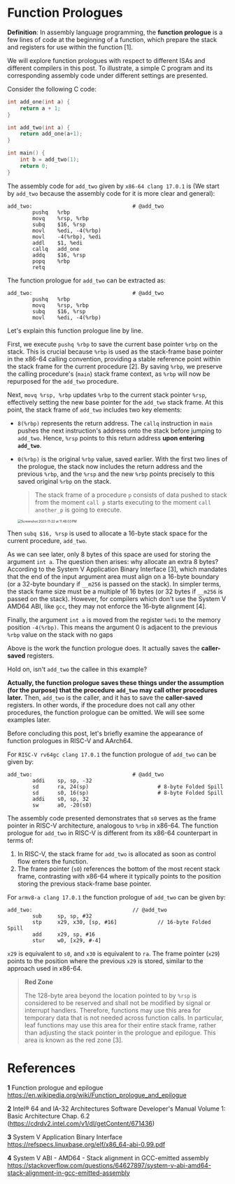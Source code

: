 # Function Prologues

**Definition**: In assembly language programming, the **function prologue** is a few lines of code at the beginning of a function, which prepare the stack and registers for use within the function [1].

We will explore function prologues with respect to different ISAs and different compilers in this post. To illustrate, a simple C program and its corresponding assembly code under different settings are presented.

Consider the following C code:

```c
int add_one(int a) {
    return a + 1;
}

int add_two(int a) {
    return add_one(a+1);
}

int main() {
    int b = add_two(1);
    return 0;
}
```

The assembly code for `add_two` given by `x86-64 clang 17.0.1` is (We start by `add_two` because the assembly code for it is more clear and general):

```assembly
add_two:                                # @add_two
        pushq   %rbp
        movq    %rsp, %rbp
        subq    $16, %rsp
        movl    %edi, -4(%rbp)
        movl    -4(%rbp), %edi
        addl    $1, %edi
        callq   add_one
        addq    $16, %rsp
        popq    %rbp
        retq
```

The function prologue for `add_two` can be extracted as:

```assembly
add_two:                                # @add_two
        pushq   %rbp
        movq    %rsp, %rbp
        subq    $16, %rsp
        movl    %edi, -4(%rbp)
```

Let's explain this function prologue line by line.

First, we execute `pushq %rbp` to save the current base pointer `%rbp` on the stack. This is crucial because `%rbp` is used as the stack-frame base pointer in the x86-64 calling convention, providing a stable reference point within the stack frame for the current procedure [2]. By saving `%rbp`, we preserve the calling procedure's (`main`) stack frame context, as `%rbp` will now be repurposed for the `add_two` procedure.

Next, `movq %rsp, %rbp` updates `%rbp` to the current stack pointer `%rsp`, effectively setting the new base pointer for the `add_two` stack frame. At this point, the stack frame of `add_two` includes two key elements:

- `8(%rbp)` represents the return address. The `callq` instruction in `main` pushes the next instruction's address onto the stack before jumping to `add_two`. Hence, `%rsp` points to this return address **upon entering `add_two`**.

- `0(%rbp)` is the original `%rbp` value, saved earlier. With the first two lines of the prologue, the stack now includes the return address and the previous `%rbp`, and the `%rsp` and the new `%rbp` points precisely to this saved original `%rbp` on the stack.

  > The stack frame of a procedure `p` consists of data pushed to stack from the moment `call p` starts executing to the moment `call another_p` is going to execute.

  <img src="https://p.ipic.vip/oozad7.png" alt="Screenshot 2023-11-22 at 11.48.03 PM" style="zoom:50%;" />

Then `subq $16, %rsp` is used to allocate a 16-byte stack space for the current procedure, `add_two`. 

As we can see later, only 8 bytes of this space are used for storing the argument `int a`. The question then arises: why allocate an extra 8 bytes? According to the System V Application Binary Interface [3], which mandates that the end of the input argument area must align on a 16-byte boundary (or a 32-byte boundary if `__m256` is passed on the stack). In simpler terms, the stack frame size must be a multiple of 16 bytes (or 32 bytes if `__m256` is passed on the stack). However, for compilers which don't use the System V AMD64 ABI, like `gcc`, they may not enforce the 16-byte alignment [4].

Finally, the argument `int a` is moved from the register `%edi` to the memory position `-4(%rbp)`. This means the argument 0 is adjacent to the previous `%rbp` value on the stack with no gaps

Above is the work the function prologue does. It actually saves the **caller-saved** registers. 

Hold on, isn't `add_two` the callee in this example?

**Actually, the function prologue saves these things under the assumption (for the purpose) that the procedure `add_two` may call other procedures later.** Then, `add_two` is the caller, and it has to save the **caller-saved** registers. In other words, if the procedure does not call any other procedures, the function prologue can be omitted. We will see some examples later.

Before concluding this post, let's briefly examine the appearance of function prologues in RISC-V and AArch64.

For `RISC-V rv64gc clang 17.0.1` the function prologue of `add_two` can be given by:

```assembly
add_two:                                # @add_two
        addi    sp, sp, -32
        sd      ra, 24(sp)                      # 8-byte Folded Spill
        sd      s0, 16(sp)                      # 8-byte Folded Spill
        addi    s0, sp, 32
        sw      a0, -20(s0)
```

The assembly code presented demonstrates that `s0` serves as the frame pointer in RISC-V architecture, analogous to `%rbp` in x86-64. The function prologue for `add_two` in RISC-V is different from its x86-64 counterpart in terms of:

1. In RISC-V, the stack frame for `add_two` is allocated as soon as control flow enters the function.
2. The frame pointer (`s0`) references the bottom of the most recent stack frame, contrasting with x86-64 where it typically points to the position storing the previous stack-frame base pointer.

For `armv8-a clang 17.0.1` the function prologue of `add_two` can be given by:

```assembly
add_two:                                // @add_two
        sub     sp, sp, #32
        stp     x29, x30, [sp, #16]             // 16-byte Folded Spill
        add     x29, sp, #16
        stur    w0, [x29, #-4]
```

`x29` is equivalent to `s0`, and `x30` is equivalent to `ra`. The frame pointer (`x29`) points to the position where the previous `x29` is stored, similar to the approach used in x86-64.

> **Red Zone**
>
> The 128-byte area beyond the location pointed to by `%rsp` is considered to be reserved and shall not be modified by signal or interrupt handlers. Therefore, functions may use this area for temporary data that is not needed across function calls. In particular, leaf functions may use this area for their entire stack frame, rather than adjusting the stack pointer in the prologue and epilogue. This area is known as the red zone [3].

# References

**1** Function prologue and epilogue https://en.wikipedia.org/wiki/Function_prologue_and_epilogue

**2** Intel® 64 and IA-32 Architectures Software Developer's Manual Volume 1: Basic Architecture Chap. 6.2 (https://cdrdv2.intel.com/v1/dl/getContent/671436)

**3** System V Application Binary Interface https://refspecs.linuxbase.org/elf/x86_64-abi-0.99.pdf

**4** System V ABI - AMD64 - Stack alignment in GCC-emitted assembly https://stackoverflow.com/questions/64627897/system-v-abi-amd64-stack-alignment-in-gcc-emitted-assembly
